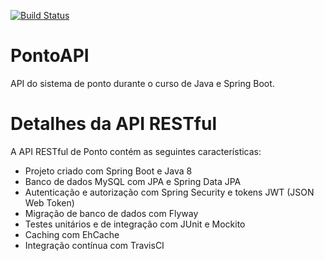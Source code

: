 [![Build Status](https://travis-ci.org/WanderleiSantos/PontoAPI.svg?branch=master)](https://travis-ci.org/WanderleiSantos/PontoAPI)

# PontoAPI
API do sistema de ponto durante o curso de Java e Spring Boot.

# Detalhes da API RESTful

A API RESTful de Ponto contém as seguintes características:

* Projeto criado com Spring Boot e Java 8
* Banco de dados MySQL com JPA e Spring Data JPA
* Autenticação e autorização com Spring Security e tokens JWT (JSON Web Token)
* Migração de banco de dados com Flyway
* Testes unitários e de integração com JUnit e Mockito
* Caching com EhCache
* Integração contínua com TravisCI
